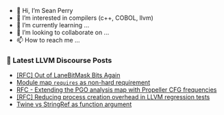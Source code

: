 - 👋 Hi, I’m Sean Perry
- 👀 I’m interested in compilers (c++, COBOL, llvm)
- 🌱 I’m currently learning ...
- 💞️ I’m looking to collaborate on ...
- 📫 How to reach me ...

<!---
s66perry/s66perry is a ✨ special ✨ repository because its `README.md` (this file) appears on your GitHub profile.
You can click the Preview link to take a look at your changes.
--->
### 📕 Latest LLVM Discourse Posts

<!-- DISCOURSE-LLVM:START -->
- [[RFC] Out of LaneBitMask Bits Again](https://discourse.llvm.org/t/rfc-out-of-lanebitmask-bits-again/88613#post_4)
- [Module map `requires` as non-hard requirement](https://discourse.llvm.org/t/module-map-requires-as-non-hard-requirement/88589#post_5)
- [RFC - Extending the PGO analysis map with Propeller CFG frequencies](https://discourse.llvm.org/t/rfc-extending-the-pgo-analysis-map-with-propeller-cfg-frequencies/88617#post_1)
- [[RFC] Reducing process creation overhead in LLVM regression tests](https://discourse.llvm.org/t/rfc-reducing-process-creation-overhead-in-llvm-regression-tests/88612#post_4)
- [Twine vs StringRef as function argument](https://discourse.llvm.org/t/twine-vs-stringref-as-function-argument/88616#post_3)
<!-- DISCOURSE-LLVM:END -->
